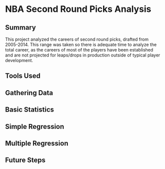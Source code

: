 # NBA Second Round Picks Analysis

## Summary
This project analyzed the careers of second round picks, drafted from 2005-2014. This range was taken so there is adequate time to analyze the total career, as the careers of most of the players have been established and are not projected for leaps/drops in production outside of typical player development.

## Tools Used

## Gathering Data

## Basic Statistics

## Simple Regression

## Multiple Regression

## Future Steps